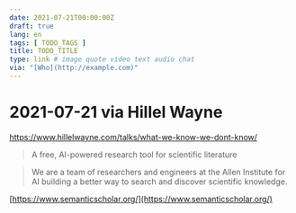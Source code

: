 ```yaml
---
date: 2021-07-21T00:00:00Z
draft: true
lang: en
tags: [ TODO_TAGS ]
title: TODO_TITLE
type: link # image quote video text audio chat
via: "[Who](http://example.com)"
---
```



# 2021-07-21 via Hillel Wayne
https://www.hillelwayne.com/talks/what-we-know-we-dont-know/


> A free, AI-powered research tool for scientific literature

> We are a team of researchers and engineers at the Allen Institute for AI building a better way to search and discover scientific knowledge.

[https://www.semanticscholar.org/](https://www.semanticscholar.org/)


